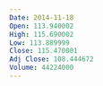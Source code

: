 ```yaml
---
Date: 2014-11-18
Open: 113.940002
High: 115.690002
Low: 113.889999
Close: 115.470001
Adj Close: 108.444672
Volume: 44224000
---
```

